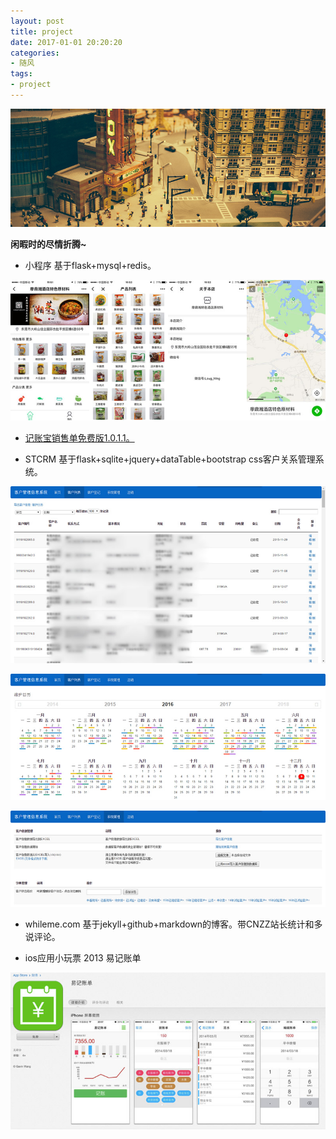 ```yaml
---
layout: post
title: project
date: 2017-01-01 20:20:20
categories:
- 随风
tags:
- project
---
```


![project](/images/home/project.jpg)

**闲暇时的尽情折腾~**

- 小程序 基于flask+mysql+redis。

![stcrm](/images/project/mini.jpg)

- [记账宝销售单免费版1.0.1.1。](http://junwang.me/%E9%9A%8F%E6%83%B3/jzb.html)

- STCRM  基于flask+sqlite+jquery+dataTable+bootstrap css客户关系管理系统。

![stcrm](/images/project/stcrm1.jpg)

![stcrm](/images/project/stcrm2.jpg)

![stcrm](/images/project/stcrm3.jpg)

- whileme.com  基于jekyll+github+markdown的博客。带CNZZ站长统计和多说评论。

- ios应用小玩票 2013 易记账单

![易记账单](/images/project/ios1.jpg)